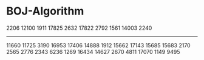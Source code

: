 # BOJ-Algorithm

2206 
12100 
1911
17825
2632
17822
2792
1561
14003
2240

---

11660
11725
3190
16953
17406
14888
1912
15662
17143
15685
15683
2170
2565
2776
2343
6236
1269
16434
14627
2670
4811
17070
1149
9495